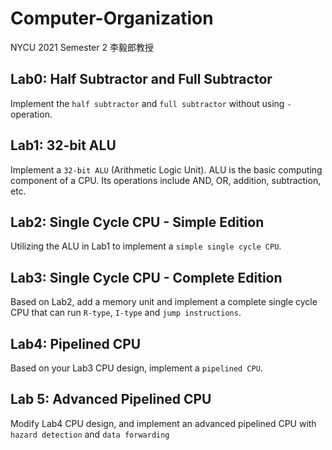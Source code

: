# Computer-Organization

NYCU 2021 Semester 2 李毅郎教授

## Lab0: Half Subtractor and Full Subtractor
Implement the `half subtractor` and `full subtractor` without using `-` operation.

## Lab1: 32-bit ALU
Implement a `32-bit ALU` (Arithmetic Logic Unit). ALU is the basic computing component of a CPU. Its operations include AND, OR, addition, subtraction, etc. 

## Lab2: Single Cycle CPU - Simple Edition
Utilizing the ALU in Lab1 to implement a `simple single cycle CPU`.

## Lab3: Single Cycle CPU - Complete Edition
Based on Lab2, add a memory unit and implement a complete single cycle CPU that can run `R-type`, `I-type` and `jump instructions`.

## Lab4: Pipelined CPU
Based on your Lab3 CPU design, implement a `pipelined CPU`. 

## Lab 5: Advanced Pipelined CPU
Modify Lab4 CPU design, and implement an advanced pipelined CPU with `hazard detection` and `data forwarding`